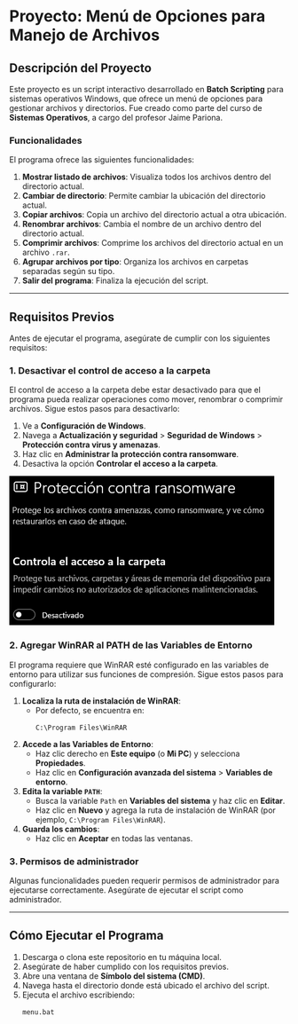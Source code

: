 # Proyecto: Menú de Opciones para Manejo de Archivos

## Descripción del Proyecto

Este proyecto es un script interactivo desarrollado en **Batch Scripting** para sistemas operativos Windows, que ofrece un menú de opciones para gestionar archivos y directorios. Fue creado como parte del curso de **Sistemas Operativos**, a cargo del profesor Jaime Pariona.

### Funcionalidades
El programa ofrece las siguientes funcionalidades:
1. **Mostrar listado de archivos**: Visualiza todos los archivos dentro del directorio actual.
2. **Cambiar de directorio**: Permite cambiar la ubicación del directorio actual.
3. **Copiar archivos**: Copia un archivo del directorio actual a otra ubicación.
4. **Renombrar archivos**: Cambia el nombre de un archivo dentro del directorio actual.
5. **Comprimir archivos**: Comprime los archivos del directorio actual en un archivo `.rar`.
6. **Agrupar archivos por tipo**: Organiza los archivos en carpetas separadas según su tipo.
7. **Salir del programa**: Finaliza la ejecución del script.

---

## Requisitos Previos

Antes de ejecutar el programa, asegúrate de cumplir con los siguientes requisitos:

### 1. **Desactivar el control de acceso a la carpeta**
El control de acceso a la carpeta debe estar desactivado para que el programa pueda realizar operaciones como mover, renombrar o comprimir archivos. Sigue estos pasos para desactivarlo:
1. Ve a **Configuración de Windows**.
2. Navega a **Actualización y seguridad** > **Seguridad de Windows** > **Protección contra virus y amenazas**.
3. Haz clic en **Administrar la protección contra ransomware**.
4. Desactiva la opción **Controlar el acceso a la carpeta**.

![Protección contra ransomware](.\img\control.png) <!-- Cambia "ruta-a-la-imagen.png" por la ubicación real si subes esta imagen -->

### 2. **Agregar WinRAR al PATH de las Variables de Entorno**
El programa requiere que WinRAR esté configurado en las variables de entorno para utilizar sus funciones de compresión. Sigue estos pasos para configurarlo:
1. **Localiza la ruta de instalación de WinRAR**:
   - Por defecto, se encuentra en:
     ```
     C:\Program Files\WinRAR
     ```
2. **Accede a las Variables de Entorno**:
   - Haz clic derecho en **Este equipo** (o **Mi PC**) y selecciona **Propiedades**.
   - Haz clic en **Configuración avanzada del sistema** > **Variables de entorno**.
3. **Edita la variable `PATH`**:
   - Busca la variable `Path` en **Variables del sistema** y haz clic en **Editar**.
   - Haz clic en **Nuevo** y agrega la ruta de instalación de WinRAR (por ejemplo, `C:\Program Files\WinRAR`).
4. **Guarda los cambios**:
   - Haz clic en **Aceptar** en todas las ventanas.

### 3. **Permisos de administrador**
Algunas funcionalidades pueden requerir permisos de administrador para ejecutarse correctamente. Asegúrate de ejecutar el script como administrador.

---

## Cómo Ejecutar el Programa

1. Descarga o clona este repositorio en tu máquina local.
2. Asegúrate de haber cumplido con los requisitos previos.
3. Abre una ventana de **Símbolo del sistema (CMD)**.
4. Navega hasta el directorio donde está ubicado el archivo del script.
5. Ejecuta el archivo escribiendo:
   ```cmd
   menu.bat
